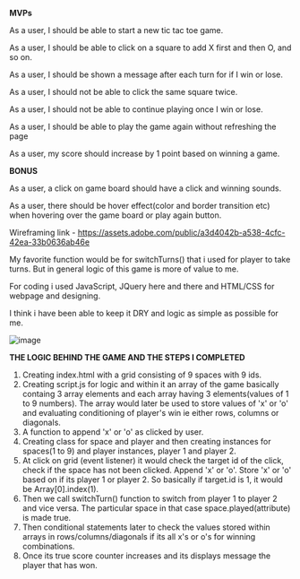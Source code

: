 **MVPs**

As a user, I should be able to start a new tic tac toe game.

As a user, I should be able to click on a square to add X first and then O, and so on.

As a user, I should be shown a message after each turn for if I win or lose.

As a user, I should not be able to click the same square twice.

As a user, I should not be able to continue playing once I win or lose.

As a user, I should be able to play the game again without refreshing the page

As a user, my score should increase by 1 point based on winning a game.

**BONUS**

As a user, a click on game board should have a click and winning sounds.

As a user, there should be hover effect(color and border transition etc) when hovering over the game board or play again button.

Wireframing link - https://assets.adobe.com/public/a3d4042b-a538-4cfc-42ea-33b0636ab46e

My favorite function would be for switchTurns() that i used for player to take turns. But in general logic of this game is more of value to me.

For coding i used JavaScript, JQuery here and there and HTML/CSS for webpage and designing.

I think i have been able to keep it DRY and logic as simple as possible for me.

![image](https://user-images.githubusercontent.com/94148009/144143772-a9de50b2-4636-4095-a506-1249905a5aa3.png)



  **THE LOGIC BEHIND THE GAME AND THE STEPS I COMPLETED** 
  
  1. Creating index.html with a grid consisting of 9 spaces with 9 ids.
  2. Creating script.js for logic and within it an array of the game basically containg 3 array elements and each array having 3 elements(values of 1 to 9 numbers).      The array would later be used to store values of 'x' or 'o' and evaluating conditioning of player's win ie either rows, columns or diagonals.
  3. A function to append 'x' or 'o' as clicked by user.
  4. Creating class for space and player and then creating instances for spaces(1 to 9) and player instances, player 1 and player 2.
  5. At click on grid (event listener) it would check the target id of the click, check if the space has not been clicked. Append 'x' or 'o'. Store 'x' or 'o' based      on if its player 1 or player 2. So basically if target.id is 1, it would be Array[0].index(1).
  6. Then we call switchTurn() function to switch from player 1 to player 2 and vice versa. The particular space in that case space.played(attribute) is made true.
  8. Then conditional statements later to check the values stored within arrays in rows/columns/diagonals if its all x's or o's for winning combinations.
  9. Once its true score counter increases and its displays message the player that has won.
  
